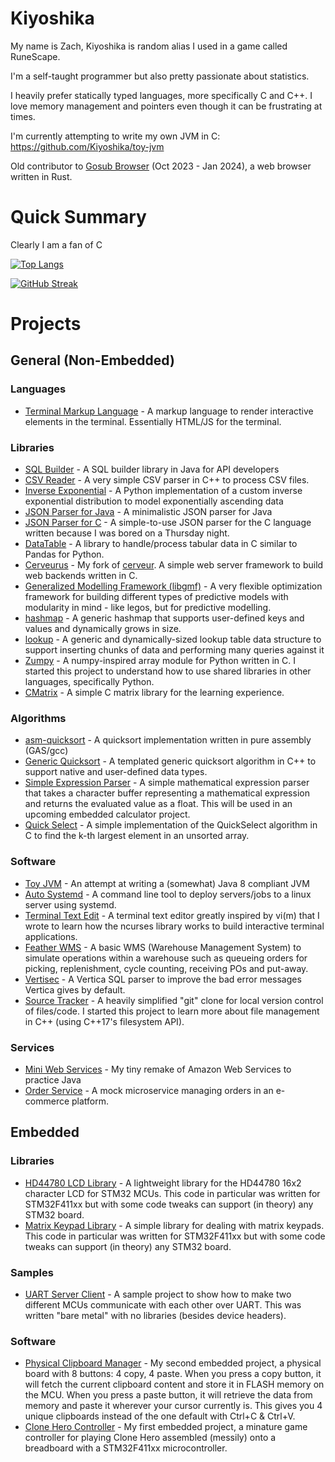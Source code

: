 # Kiyoshika
My name is Zach, Kiyoshika is random alias I used in a game called RuneScape.

I'm a self-taught programmer but also pretty passionate about statistics.

I heavily prefer statically typed languages, more specifically C and C++. I love memory management and pointers even though it can be frustrating at times.

I'm currently attempting to write my own JVM in C: https://github.com/Kiyoshika/toy-jvm

Old contributor to [Gosub Browser](https://github.com/gosub-browser) (Oct 2023 - Jan 2024), a web browser written in Rust.

# Quick Summary
Clearly I am a fan of C

[![Top Langs](https://github-readme-stats.vercel.app/api/top-langs/?username=Kiyoshika&layout=compact&theme=vision-friendly-dark)](https://github.com/anuraghazra/github-readme-stats)

[![GitHub Streak](http://github-readme-streak-stats.herokuapp.com?user=Kiyoshika&theme=dark&background=000000)](https://git.io/streak-stats)

# Projects
## General (Non-Embedded)

### Languages
* [Terminal Markup Language](https://github.com/Kiyoshika/terminal-markup-language) - A markup language to render interactive elements in the terminal. Essentially HTML/JS for the terminal.

### Libraries
* [SQL Builder](https://github.com/Kiyoshika/sql-builder) - A SQL builder library in Java for API developers
* [CSV Reader](https://github.com/Kiyoshika/csv-reader) - A very simple CSV parser in C++ to process CSV files.
* [Inverse Exponential](https://github.com/Kiyoshika/inverse-exponential) - A Python implementation of a custom inverse exponential distribution to model exponentially ascending data
* [JSON Parser for Java](https://github.com/Kiyoshika/json-parser-java) - A minimalistic JSON parser for Java
* [JSON Parser for C](https://github.com/Kiyoshika/json-parser) - A simple-to-use JSON parser for the C language written because I was bored on a Thursday night.
* [DataTable](https://github.com/Kiyoshika/DataTable) - A library to handle/process tabular data in C similar to Pandas for Python.
* [Cerveurus](https://github.com/Kiyoshika/cerveurus) - My fork of [cerveur](https://github.com/infraredCoding/cerveur). A simple web server framework to build web backends written in C.
* [Generalized Modelling Framework (libgmf)](https://github.com/Kiyoshika/generalized-modelling-framework) - A very flexible optimization framework for building different types of predictive models with modularity in mind - like legos, but for predictive modelling.
* [hashmap](https://github.com/Kiyoshika/hashmap) - A generic hashmap that supports user-defined keys and values and dynamically grows in size.
* [lookup](https://github.com/Kiyoshika/lookup) - A generic and dynamically-sized lookup table data structure to support inserting chunks of data and performing many queries against it
* [Zumpy](https://github.com/Kiyoshika/Zumpy) - A numpy-inspired array module for Python written in C. I started this project to understand how to use shared libraries in other languages, specifically Python.
* [CMatrix](https://github.com/Kiyoshika/CMatrix) - A simple C matrix library for the learning experience.

### Algorithms
* [asm-quicksort](https://github.com/Kiyoshika/asm-quicksort) - A quicksort implementation written in pure assembly (GAS/gcc)
* [Generic Quicksort](https://github.com/Kiyoshika/Generic-Quicksort) - A templated generic quicksort algorithm in C++ to support native and user-defined data types.
* [Simple Expression Parser](https://github.com/Kiyoshika/Simple-Expression-Parser) - A simple mathematical expression parser that takes a character buffer representing a mathematical expression and returns the evaluated value as a float. This will be used in an upcoming embedded calculator project.
* [Quick Select](https://github.com/Kiyoshika/QuickSelect) - A simple implementation of the QuickSelect algorithm in C to find the k-th largest element in an unsorted array.

### Software
* [Toy JVM](https://github.com/Kiyoshika/toy-jvm) - An attempt at writing a (somewhat) Java 8 compliant JVM
* [Auto Systemd](https://github.com/Kiyoshika/auto-systemd) - A command line tool to deploy servers/jobs to a linux server using systemd.
* [Terminal Text Edit](https://github.com/Kiyoshika/ttedit) - A terminal text editor greatly inspired by vi(m) that I wrote to learn how the ncurses library works to build interactive terminal applications.
* [Feather WMS](https://github.com/Kiyoshika/feather-wms) - A basic WMS (Warehouse Management System) to simulate operations within a warehouse such as queueing orders for picking, replenishment, cycle counting, receiving POs and put-away.
* [Vertisec](https://github.com/Kiyoshika/Vertisec) - A Vertica SQL parser to improve the bad error messages Vertica gives by default.
* [Source Tracker](https://github.com/Kiyoshika/Source-Tracker) - A heavily simplified "git" clone for local version control of files/code. I started this project to learn more about file management in C++ (using C++17's filesystem API).

### Services
* [Mini Web Services](https://github.com/Kiyoshika/miniwebservices-api) - My tiny remake of Amazon Web Services to practice Java
* [Order Service](https://github.com/Kiyoshika/orderservice) - A mock microservice managing orders in an e-commerce platform.

## Embedded
### Libraries
* [HD44780 LCD Library](https://github.com/Kiyoshika/HD44780-STM32) - A lightweight library for the HD44780 16x2 character LCD for STM32 MCUs. This code in particular was written for STM32F411xx but with some code tweaks can support (in theory) any STM32 board.
* [Matrix Keypad Library](https://github.com/Kiyoshika/MatrixKeypad-STM32) - A simple library for dealing with matrix keypads. This code in particular was written for STM32F411xx but with some code tweaks can support (in theory) any STM32 board.
### Samples
* [UART Server Client](https://github.com/Kiyoshika/UART-Server-Client) - A sample project to show how to make two different MCUs communicate with each other over UART. This was written "bare metal" with no libraries (besides device headers).
### Software
* [Physical Clipboard Manager](https://github.com/Kiyoshika/Physical-Clipboard-Manager) - My second embedded project, a physical board with 8 buttons: 4 copy, 4 paste. When you press a copy button, it will fetch the current clipboard content and store it in FLASH memory on the MCU. When you press a paste button, it will retrieve the data from memory and paste it wherever your cursor currently is. This gives you 4 unique clipboards instead of the one default with Ctrl+C & Ctrl+V.
* [Clone Hero Controller](https://github.com/Kiyoshika/CloneHeroController) - My first embedded project, a minature game controller for playing Clone Hero assembled (messily) onto a breadboard with a STM32F411xx microcontroller.

